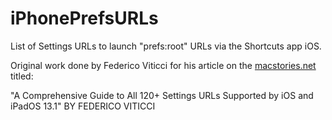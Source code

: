 # iPhonePrefsURLs
List of Settings URLs to launch "prefs:root" URLs via the Shortcuts app iOS.

Original work done by Federico Viticci for his article on the [macstories.net](https://www.macstories.net/ios/a-comprehensive-guide-to-all-120-settings-urls-supported-by-ios-and-ipados-13-1/) titled:

"A Comprehensive Guide to All 120+ Settings URLs Supported by iOS and iPadOS 13.1"
BY FEDERICO VITICCI
